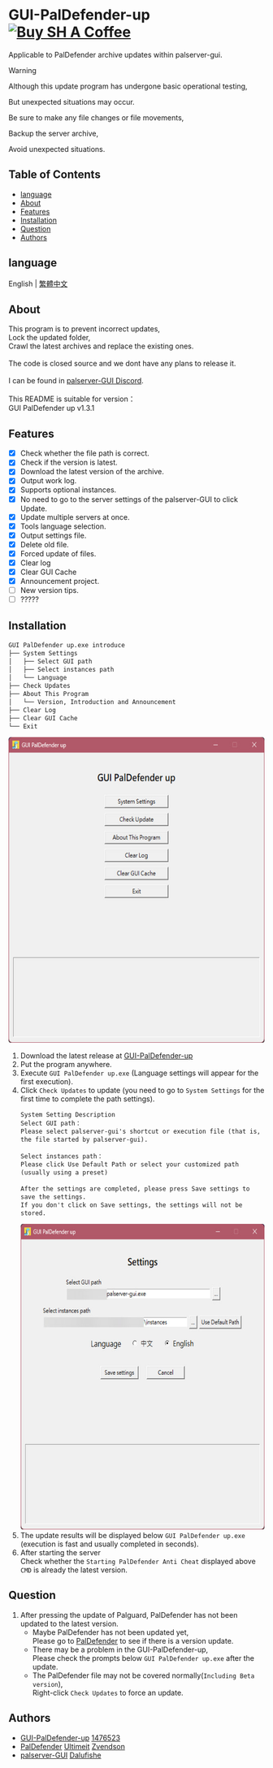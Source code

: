 # GUI-PalDefender-up <a href="https://www.buymeacoffee.com/tocsh" target="_blank"><img src="https://cdn.buymeacoffee.com/buttons/v2/default-blue.png" alt="Buy SH A Coffee" height="36" width="120"></a>
Applicable to PalDefender archive updates within palserver-gui.

> [!WARNING]
>
> Although this update program has undergone basic operational testing,
> 
> But unexpected situations may occur.
> 
> Be sure to make any file changes or file movements,
> 
> Backup the server archive,
> 
> Avoid unexpected situations.
>

## Table of Contents
- [language](#language)
- [About](#about)
- [Features](#features)
- [Installation](#installation)
- [Question](#question)
- [Authors](#authors)

## language
English | [繁體中文](./README_ZH_TW.md)

## About
This program is to prevent incorrect updates,
<br>Lock the updated folder,
<br>Crawl the latest archives and replace the existing ones.
<br>
<br>The code is closed source and we dont have any plans to release it.
<br>
<br>I can be found in [palserver-GUI Discord](https://discord.gg/UA24pctUYc).
<br>
<br>This README is suitable for version：
<br>GUI PalDefender up v1.3.1
<br>

## Features
- [x] Check whether the file path is correct.
- [x] Check if the version is latest.
- [x] Download the latest version of the archive.
- [x] Output work log.
- [x] Supports optional instances.
- [x] No need to go to the server settings of the palserver-GUI to click Update.
- [x] Update multiple servers at once.
- [x] Tools language selection.
- [x] Output settings file.
- [x] Delete old file.
- [x] Forced update of files.
- [x] Clear log
- [x] Clear GUI Cache
- [x] Announcement project.
- [ ] New version tips.
- [ ] ?????

## Installation
   ```
   GUI PalDefender up.exe introduce
   ├── System Settings
   │   ├── Select GUI path
   │   ├── Select instances path
   │   └── Language
   ├── Check Updates
   ├── About This Program
   │   └── Version, Introduction and Announcement
   ├── Clear Log
   ├── Clear GUI Cache
   └── Exit
   ```
<img src="https://raw.githubusercontent.com/1476523/GUI-PalDefender-up/refs/heads/main/img/EN-00.jpg" alt="Main page" height="602" width="612"></a>
1. Download the latest release at [GUI-PalDefender-up](https://github.com/1476523/GUI-PalDefender-up/releases)
2. Put the program anywhere.
3. Execute `GUI PalDefender up.exe` (Language settings will appear for the first execution).
4. Click `Check Updates` to update (you need to go to `System Settings` for the first time to complete the path settings).
   ```
   System Setting Description
   Select GUI path：
   Please select palserver-gui's shortcut or execution file (that is, the file started by palserver-gui).

   Select instances path：
   Please click Use Default Path or select your customized path (usually using a preset)

   After the settings are completed, please press Save settings to save the settings.
   If you don't click on Save settings, the settings will not be stored.
   ```
   <img src="https://raw.githubusercontent.com/1476523/GUI-PalDefender-up/refs/heads/main/img/EN-01.jpg" alt="System Settings" height="602" width="612"></a><br>
5. The update results will be displayed below `GUI PalDefender up.exe` (execution is fast and usually completed in seconds).
6. After starting the server
   <br>Check whether the `Starting PalDefender Anti Cheat` displayed above `CMD` is already the latest version.

## Question
1. After pressing the update of Palguard, PalDefender has not been updated to the latest version.
   -  Maybe PalDefender has not been updated yet,
    <br> Please go to [PalDefender](https://github.com/Ultimeit/PalDefender) to see if there is a version update.
   -  There may be a problem in the GUI-PalDefender-up,
    <br> Please check the prompts below `GUI PalDefender up.exe` after the update.
   -  The PalDefender file may not be covered normally(`Including Beta version`),
    <br> Right-click `Check Updates` to force an update.

## Authors
- [GUI-PalDefender-up](https://github.com/1476523/GUI-PalDefender-up) [1476523](https://github.com/1476523)
- [PalDefender](https://github.com/Ultimeit/PalDefender) [Ultimeit](https://github.com/Ultimeit) [Zvendson](https://github.com/Zvendson)
- [palserver-GUI](https://github.com/Dalufishe/palserver-GUI) [Dalufishe](https://github.com/Dalufishe)


